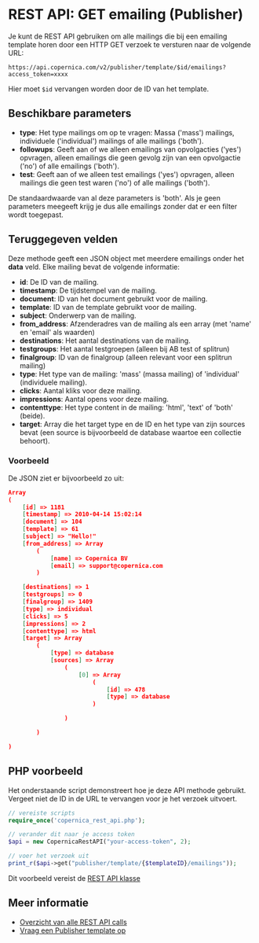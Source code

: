 # REST API: GET emailing (Publisher)

Je kunt de REST API gebruiken om alle mailings die bij een emailing template 
horen door een HTTP GET verzoek te versturen naar de volgende URL:

`https://api.copernica.com/v2/publisher/template/$id/emailings?access_token=xxxx`

Hier moet `$id` vervangen worden door de ID van het template.

## Beschikbare parameters

* **type**: Het type mailings om op te vragen: Massa ('mass') mailings, individuele ('individual') mailings 
of alle mailings ('both').
* **followups**: Geeft aan of we alleen emailings van opvolgacties ('yes') opvragen, 
alleen emailings die geen gevolg zijn van een opvolgactie ('no') of alle emailings ('both').
* **test**: Geeft aan of we alleen test emailings ('yes') opvragen, alleen 
mailings die geen test waren ('no') of alle mailings ('both').

De standaardwaarde van al deze parameters is 'both'. Als je geen parameters 
meegeeft krijg je dus alle emailings zonder dat er een filter wordt toegepast.

## Teruggegeven velden

Deze methode geeft een JSON object met meerdere emailings onder het **data** 
veld. Elke mailing bevat de volgende informatie:

* **id**: De ID van de mailing. 
* **timestamp**: De tijdstempel van de mailing.
* **document**: ID van het document gebruikt voor de mailing.
* **template**: ID van de template gebruikt voor de mailing.
* **subject**: Onderwerp van de mailing.
* **from_address**: Afzenderadres van de mailing als een array (met 'name' en 'email' als waarden)
* **destinations**: Het aantal destinations van de mailing.
* **testgroups**: Het aantal testgroepen (alleen bij AB test of splitrun)
* **finalgroup**: ID van de finalgroup (alleen relevant voor een splitrun mailing)
* **type**: Het type van de mailing: 'mass' (massa mailing) of 'individual' (individuele mailing).
* **clicks**: Aantal kliks voor deze mailing.
* **impressions**: Aantal opens voor deze mailing.
* **contenttype**: Het type content in de mailing: 'html', 'text' of 'both' (beide).
* **target**: Array die het target type en de ID en het type van zijn sources bevat (een source is bijvoorbeeld de database waartoe een collectie behoort).

### Voorbeeld

De JSON ziet er bijvoorbeeld zo uit:

```json
Array
(
    [id] => 1181
    [timestamp] => 2010-04-14 15:02:14
    [document] => 104
    [template] => 61
    [subject] => "Hello!"
    [from_address] => Array
        (
            [name] => Copernica BV
            [email] => support@copernica.com
        )

    [destinations] => 1
    [testgroups] => 0
    [finalgroup] => 1409
    [type] => individual
    [clicks] => 5
    [impressions] => 2
    [contenttype] => html
    [target] => Array
        (
            [type] => database
            [sources] => Array
                (
                    [0] => Array
                        (
                            [id] => 478
                            [type] => database
                        )

                )

        )

)
```

## PHP voorbeeld

Het onderstaande script demonstreert hoe je deze API methode gebruikt. 
Vergeet niet de ID in de URL te vervangen voor je het verzoek uitvoert.

```php
// vereiste scripts
require_once('copernica_rest_api.php');

// verander dit naar je access token
$api = new CopernicaRestAPI("your-access-token", 2);

// voer het verzoek uit
print_r($api->get("publisher/template/{$templateID}/emailings"));
```

Dit voorbeeld vereist de [REST API klasse](./rest-php)

## Meer informatie

* [Overzicht van alle REST API calls](./rest-api)
* [Vraag een Publisher template op](./rest-get-publisher-template)
